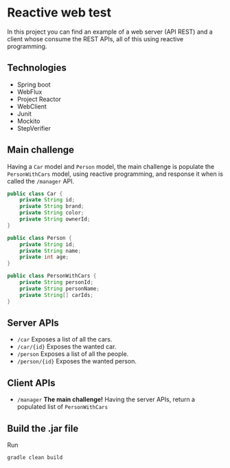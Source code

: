 # Reactive web test
In this project you can find an example of a web server (API REST) and a client whose consume the REST APIs, all of this using reactive programming.

## Technologies
* Spring boot
* WebFlux
* Project Reactor
* WebClient
* Junit
* Mockito
* StepVerifier

## Main challenge
Having a ```Car``` model and ```Person``` model, the main challenge is populate the ```PersonWithCars``` model, using reactive programming, and response it when is called the ```/manager``` API.
```java
public class Car {
    private String id;
    private String brand;
    private String color;
    private String ownerId;
}
``` 

```java
public class Person {
    private String id;
    private String name;
    private int age;
}
```

```java
public class PersonWithCars {
    private String personId;
    private String personName;
    private String[] carIds;
}
```

## Server APIs

* ```/car``` Exposes a list of all the cars.
* ```/car/{id}``` Exposes the wanted car.
* ```/person``` Exposes a list of all the people.
* ```/person/{id}``` Exposes the wanted person.


## Client APIs

* ```/manager``` **The main challenge!** Having the server APIs, return a populated list of ```PersonWithCars```


## Build the .jar file
Run
```
gradle clean build
```